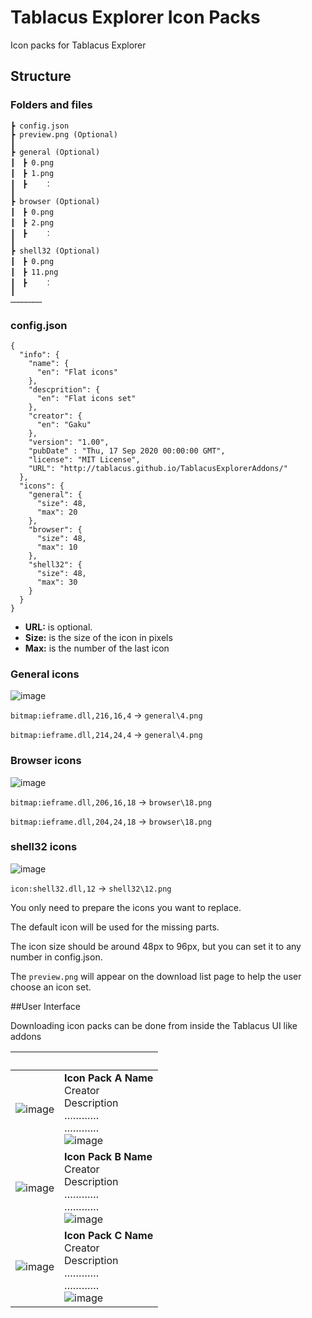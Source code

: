 # Tablacus Explorer Icon Packs
Icon packs for Tablacus Explorer

## Structure

### Folders and files
```
┣ config.json
┣ preview.png (Optional)
┃
┣ general (Optional)
┃　┣ 0.png
┃　┣ 1.png
┃　┣    ：
┃
┣ browser (Optional)
┃　┣ 0.png
┃　┣ 2.png
┃　┣    ：
┃
┣ shell32 (Optional)
┃　┣ 0.png
┃　┣ 11.png
┃　┣    ：
┃
…………………
```
### config.json
```
{
  "info": {
    "name": {
      "en": "Flat icons"
    },
    "descprition": {
      "en": "Flat icons set"
    },
    "creator": {
      "en": "Gaku"
    },
    "version": "1.00",
    "pubDate" : "Thu, 17 Sep 2020 00:00:00 GMT",
    "license": "MIT License",
    "URL": "http://tablacus.github.io/TablacusExplorerAddons/"
  },
  "icons": {
    "general": {
      "size": 48,
      "max": 20
    },
    "browser": {
      "size": 48,
      "max": 10
    },
    "shell32": {
      "size": 48,
      "max": 30
    }
  }
}
```
- **URL:** is optional.
- **Size:** is the size of the icon in pixels
- **Max:** is the number of the last icon

### General icons
![image](https://user-images.githubusercontent.com/5156977/93665978-8bd15d80-fab5-11ea-87be-23ffe9295c2b.png)

`bitmap:ieframe.dll,216,16,4` → `general\4.png`

`bitmap:ieframe.dll,214,24,4` → `general\4.png`

### Browser icons
![image](https://user-images.githubusercontent.com/5156977/93665999-ab688600-fab5-11ea-967e-9111c5a638e9.png)

`bitmap:ieframe.dll,206,16,18` → `browser\18.png`

`bitmap:ieframe.dll,204,24,18` → `browser\18.png`

### shell32 icons
![image](https://user-images.githubusercontent.com/5156977/93666031-d6eb7080-fab5-11ea-9a74-2449e5047f10.png)

`icon:shell32.dll,12` → `shell32\12.png`

You only need to prepare the icons you want to replace.

The default icon will be used for the missing parts.

The icon size should be around 48px to 96px, but you can set it to any number in config.json.

The `preview.png` will appear on the download list page to help the user choose an icon set.

##User Interface

Downloading icon packs can be done from inside the Tablacus UI like addons

　|　
-|-
![image](https://user-images.githubusercontent.com/5156977/93691921-130ae980-fb27-11ea-8091-3b0054cd92e7.png)|**Icon Pack A Name**<br>Creator<br>Description<br>…………<br>…………<br>![image](https://user-images.githubusercontent.com/5156977/93692109-f7551280-fb29-11ea-808c-87fc3b7b94fe.png)<br>
![image](https://user-images.githubusercontent.com/5156977/93691921-130ae980-fb27-11ea-8091-3b0054cd92e7.png)|**Icon Pack B Name**<br>Creator<br>Description<br>…………<br>…………<br>![image](https://user-images.githubusercontent.com/5156977/93692109-f7551280-fb29-11ea-808c-87fc3b7b94fe.png)<br>
![image](https://user-images.githubusercontent.com/5156977/93691921-130ae980-fb27-11ea-8091-3b0054cd92e7.png)|**Icon Pack C Name**<br>Creator<br>Description<br>…………<br>…………<br>![image](https://user-images.githubusercontent.com/5156977/93692109-f7551280-fb29-11ea-808c-87fc3b7b94fe.png)<br>
